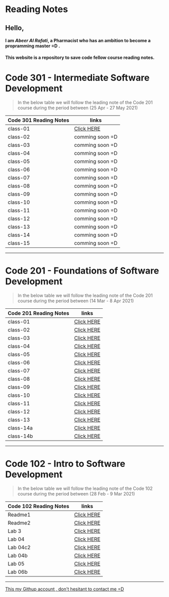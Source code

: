# Reading Notes

## Hello, 

#### I am *Abeer Al Rafati*, a Pharmacist who has an ambition to become a propramming master =D .


#### This website is a repository to save code fellow course reading notes.  

# Code 301 - Intermediate Software Development   

> In the below table we will follow the leading note of the Code 201 course during the period between (25 Apr - 27 May 2021)   




| Code 301 Reading Notes                 |      links                                                               |
| -------------------------------------  | -------------------------------------------------------------------------|
|   class-01                             |[Click HERE](https://abeeral-rafati.github.io/Read_Note/301/class-01)     |
|   class-02                             |comming soon =D                                                           |
|   class-03                             |comming soon =D                                                           |
|   class-04                             |comming soon =D                                                           |
|   class-05                             |comming soon =D                                                           |
|   class-06                             |comming soon =D                                                           |
|   class-07                             |comming soon =D                                                           |
|   class-08                             |comming soon =D                                                           |
|   class-09                             |comming soon =D                                                           |
|   class-10                             |comming soon =D                                                           |
|   class-11                             |comming soon =D                                                           |
|   class-12                             |comming soon =D                                                           |
|   class-13                             |comming soon =D                                                           |
|   class-14                             |comming soon =D                                                           |
|   class-15                             |comming soon =D                                                           |


---------------------------------------------



#  Code 201 - Foundations of Software Development



> In the below table we will follow the leading note of the Code 201 course during the period between (14 Mar - 8 Apr 2021)



| Code 201 Reading Notes                 |      links                                                              |
| -------------------------------------  | ------------------------------------------------------------------------|
|   class-01                             |[Click HERE](https://abeeral-rafati.github.io/Read_Note/201/class-01)    |
|   class-02                             |[Click HERE](https://abeeral-rafati.github.io/Read_Note/201/class-02)    |
|   class-03                             |[Click HERE](https://abeeral-rafati.github.io/Read_Note/201/class-03)    |
|   class-04                             |[Click HERE](https://abeeral-rafati.github.io/Read_Note/201/class-04)    |
|   class-05                             |[Click HERE](https://abeeral-rafati.github.io/Read_Note/201/class-05)    |
|   class-06                             |[Click HERE](https://abeeral-rafati.github.io/Read_Note/201/class-06)    |
|   class-07                             |[Click HERE](https://abeeral-rafati.github.io/Read_Note/201/class-07)    |
|   class-08                             |[Click HERE](https://abeeral-rafati.github.io/Read_Note/201/class-08)    |
|   class-09                             |[Click HERE](https://abeeral-rafati.github.io/Read_Note/201/class-09)    |
|   class-10                             |[Click HERE](https://abeeral-rafati.github.io/Read_Note/201/class-10)    |
|   class-11                             |[Click HERE](https://abeeral-rafati.github.io/Read_Note/201/class-11)    |
|   class-12                             |[Click HERE](https://abeeral-rafati.github.io/Read_Note/201/class-12)    |
|   class-13                             |[Click HERE](https://abeeral-rafati.github.io/Read_Note/201/class-new)   |
|   class-14a                            |[Click HERE](https://abeeral-rafati.github.io/Read_Note/201/class-14a)   |
|   class-14b                            |[Click HERE](https://abeeral-rafati.github.io/Read_Note/201/class-14b)   |

---------------------------------------------


# Code 102 - Intro to Software Development


> In the below table we will follow the leading note of the Code 102 course during the period between (28 Feb - 9 Mar 2021)

| Code 102 Reading Notes                 |      links                                                               |
| -------------------------------------  | -------------------------------------------------------------------------|
| Readme1                                |[Click HERE](https://abeeral-rafati.github.io/Read_Note/102/Readme1)      |
| Readme2                                |[Click HERE](https://abeeral-rafati.github.io/Read_Note/102/Readme2)      |
| Lab 3                                  |[Click HERE](https://abeeral-rafati.github.io/Read_Note/102/Readme_lab3)  |
| Lab 04                                 |[Click HERE](https://abeeral-rafati.github.io/Read_Note/102/Read_04)      |
| Lab 04c2                               |[Click HERE](https://abeeral-rafati.github.io/Read_Note/102/Read_04c2)    |
| Lab 04b                                |[Click HERE](https://abeeral-rafati.github.io/Read_Note/102/Read_04b)     |
| Lab 05                                 |[Click HERE](https://abeeral-rafati.github.io/Read_Note/102/Read_05)      |
| Lab 06b                                |[Click HERE](https://abeeral-rafati.github.io/Read_Note/102/Read_06b)     |


-------------------------------------------------


[This my Githup account , don't hesitant to contact me =D](https://github.com/AbeerAl-Rafati) 
